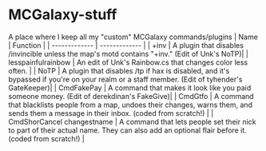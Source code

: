 # MCGalaxy-stuff
A place where I keep all my "custom" MCGalaxy commands/plugins
| Name  | Function |
| ------------- | ------------- |
| +inv  | A plugin that disables /invincible unless the map's motd contains "+inv."  (Edit of Unk's NoTP)|
| lesspainfulrainbow | An edit of Unk's Rainbow.cs that changes color less often. |
| NoTP | A plugin that disables /tp if hax is disabled, and it's bypassed if you're on your realm or a staff member. (Edit of tyhender's GateKeeper)|
| CmdFakePay  | A command that makes it look like you paid someone money.  (Edit of derekdinan's FakeGive)|
| CmdGtfo | A command that blacklists people from a map, undoes their changes, warns them, and sends them a message in their inbox. (coded from scratch!) |
| CmdShorCancel changestname | A command that lets people set their nick to part of their actual name. They can also add an optional flair before it. (coded from scratch!) |
